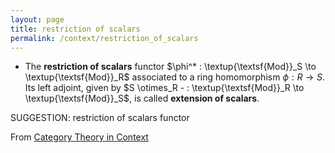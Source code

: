 ```yaml
---
layout: page
title: restriction of scalars
permalink: /context/restriction_of_scalars
---
```

-  The  **restriction of scalars** functor $\phi^* : \textup{\textsf{Mod}}_S \to \textup{\textsf{Mod}}_R$ associated to a ring homomorphism $\phi : R \to S$. Its left adjoint, given by $S \otimes_R - : \textup{\textsf{Mod}}_R \to \textup{\textsf{Mod}}_S$, is called **extension of scalars**.

SUGGESTION: restriction of scalars functor

From [Category Theory in Context](https://mathgloss.github.io/MathGloss/context.html)